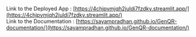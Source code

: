 Link to the Deployed App : [https://4chjpvmjqh2juldi7fzdky.streamlit.app/](https://4chjpvmjqh2juldi7fzdky.streamlit.app/) </br>
Link to the Documentation : [https://sayampradhan.github.io/GenQR-documentation/](https://sayampradhan.github.io/GenQR-documentation/)
